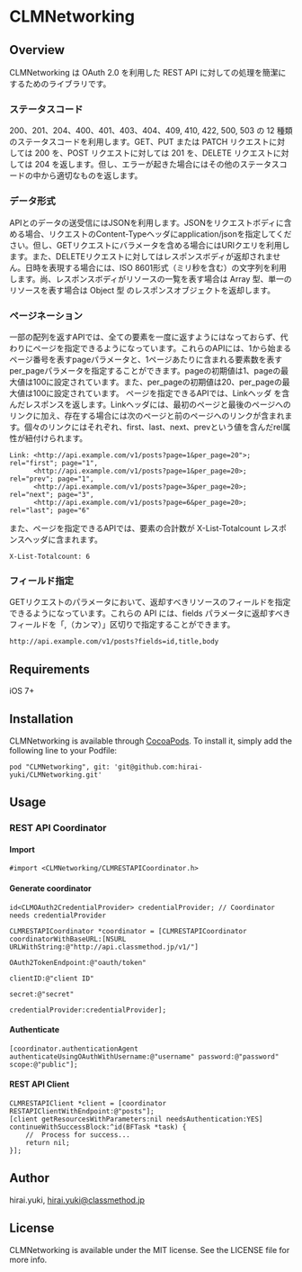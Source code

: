 # CLMNetworking

## Overview

CLMNetworking は OAuth 2.0 を利用した REST API に対しての処理を簡潔にするためのライブラリです。

### ステータスコード

200、201、204、400、401、403、404、409, 410, 422, 500, 503 の 12 種類のステータスコードを利用します。GET、PUT または PATCH リクエストに対しては 200 を、POST リクエストに対しては 201 を、DELETE リクエストに対しては 204 を返します。但し、エラーが起きた場合にはその他のステータスコードの中から適切なものを返します。

### データ形式

APIとのデータの送受信にはJSONを利用します。JSONをリクエストボディに含める場合、リクエストのContent-Typeヘッダにapplication/jsonを指定してください。但し、GETリクエストにバラメータを含める場合にはURIクエリを利用します。また、DELETEリクエストに対してはレスポンスボディが返却されません。日時を表現する場合には、ISO 8601形式（ミリ秒を含む）の文字列を利用します。尚、レスポンスボディがリソースの一覧を表す場合は Array 型、単一のリソースを表す場合は Object 型 のレスポンスオブジェクトを返却します。

### ページネーション

一部の配列を返すAPIでは、全ての要素を一度に返すようにはなっておらず、代わりにページを指定できるようになっています。これらのAPIには、1から始まるページ番号を表すpageパラメータと、1ページあたりに含まれる要素数を表すper_pageパラメータを指定することができます。pageの初期値は1、pageの最大値は100に設定されています。また、per_pageの初期値は20、per_pageの最大値は100に設定されています。
ページを指定できるAPIでは、Linkヘッダ を含んだレスポンスを返します。Linkヘッダには、最初のページと最後のページへのリンクに加え、存在する場合には次のページと前のページへのリンクが含まれます。個々のリンクにはそれぞれ、first、last、next、prevという値を含んだrel属性が紐付けられます。

```
Link: <http://api.example.com/v1/posts?page=1&per_page=20">; rel="first"; page="1",
      <http://api.example.com/v1/posts?page=1&per_page=20>; rel="prev"; page="1",
      <http://api.example.com/v1/posts?page=3&per_page=20>; rel="next"; page="3",
      <http://api.example.com/v1/posts?page=6&per_page=20>; rel="last"; page="6"
```

また、ページを指定できるAPIでは、要素の合計数が X-List-Totalcount レスポンスヘッダに含まれます。

```
X-List-Totalcount: 6
```

### フィールド指定

GETリクエストのパラメータにおいて、返却すべきリソースのフィールドを指定できるようになっています。これらの API には、fields パラメータに返却すべきフィールドを「,（カンマ）」区切りで指定することができます。

```
http://api.example.com/v1/posts?fields=id,title,body
```

## Requirements

iOS 7+

## Installation

CLMNetworking is available through [CocoaPods](http://cocoapods.org). To install
it, simply add the following line to your Podfile:

    pod "CLMNetworking", git: 'git@github.com:hirai-yuki/CLMNetworking.git'
>
## Usage

### REST API Coordinator

#### Import

```
#import <CLMNetworking/CLMRESTAPICoordinator.h>
```

#### Generate coordinator

```
id<CLMOAuth2CredentialProvider> credentialProvider; // Coordinator needs credentialProvider

CLMRESTAPICoordinator *coordinator = [CLMRESTAPICoordinator coordinatorWithBaseURL:[NSURL URLWithString:@"http://api.classmethod.jp/v1/"]
                                                                   OAuth2TokenEndpoint:@"oauth/token"
                                                                              clientID:@"client ID"
                                                                                secret:@"secret"
                                                                    credentialProvider:credentialProvider];
```

#### Authenticate

```
[coordinator.authenticationAgent authenticateUsingOAuthWithUsername:@"username" password:@"password" scope:@"public"];
```

#### REST API Client

```
CLMRESTAPIClient *client = [coordinator RESTAPIClientWithEndpoint:@"posts"];
[client getResourcesWithParameters:nil needsAuthentication:YES]  continueWithSuccessBlock:^id(BFTask *task) {
	//  Process for success...
	return nil;
}];
```


## Author

hirai.yuki, hirai.yuki@classmethod.jp

## License

CLMNetworking is available under the MIT license. See the LICENSE file for more info.
